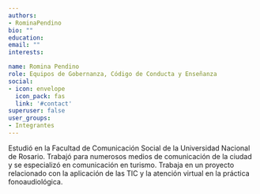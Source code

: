 ```yaml
---
authors:
- RominaPendino
bio: ""
education:
email: ""
interests:

name: Romina Pendino
role: Equipos de Gobernanza, Código de Conducta y Enseñanza
social:
- icon: envelope
  icon_pack: fas
  link: '#contact'
superuser: false
user_groups:
- Integrantes
---
```


Estudió en la Facultad de Comunicación Social de la Universidad Nacional de Rosario. Trabajó para numerosos medios de comunicación de la ciudad y se especializó en comunicación en turismo. Trabaja en un proyecto relacionado con la aplicación de las TIC y la atención virtual en la práctica fonoaudiológica. 


